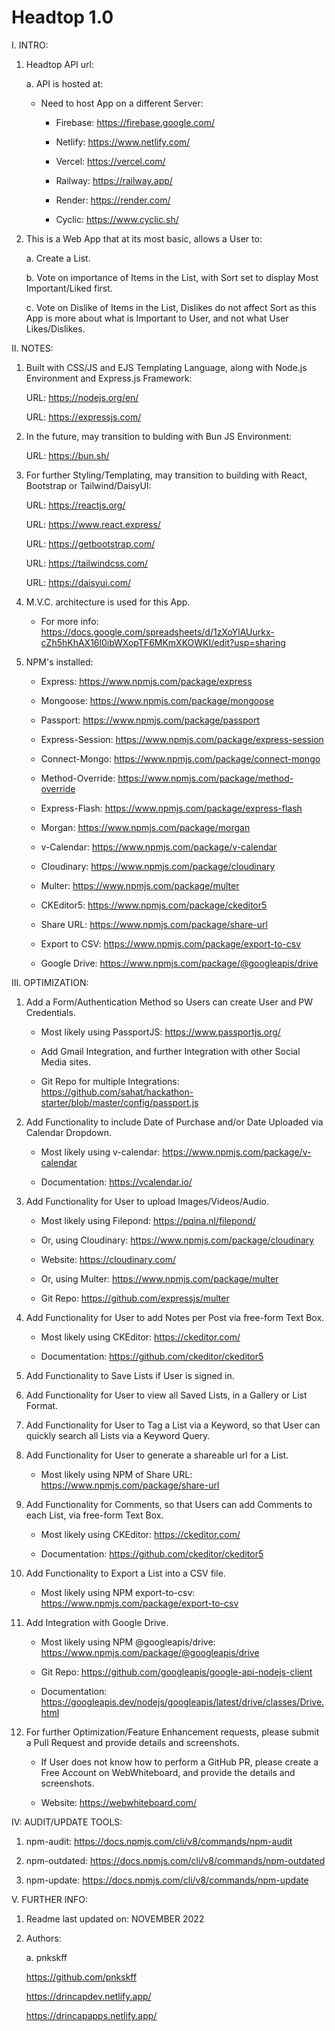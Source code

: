 # Headtop 1.0

I. INTRO:

  1. Headtop API url: 
  
     a. API is hosted at: 
     
        - Need to host App on a different Server: 
     
          * Firebase: https://firebase.google.com/
     
          * Netlify: https://www.netlify.com/
     
          * Vercel: https://vercel.com/
          
          * Railway: https://railway.app/
          
          * Render: https://render.com/
          
          * Cyclic: https://www.cyclic.sh/

  2. This is a Web App that at its most basic, allows a User to:

     a. Create a List.

     b. Vote on importance of Items in the List, with Sort set to display Most Important/Liked first.

     c. Vote on Dislike of Items in the List, Dislikes do not affect Sort as this App is more about what is Important to User, and not what User Likes/Dislikes.

II. NOTES:

  1. Built with CSS/JS and EJS Templating Language, along with Node.js Environment and Express.js Framework:
  
     URL: https://nodejs.org/en/
     
     URL: https://expressjs.com/
  
  2. In the future, may transition to bulding with Bun JS Environment:
  
     URL: https://bun.sh/
     
  3. For further Styling/Templating, may transition to building with React, Bootstrap or Tailwind/DaisyUI: 
     
     URL: https://reactjs.org/
     
     URL: https://www.react.express/
     
     URL: https://getbootstrap.com/
     
     URL: https://tailwindcss.com/
     
     URL: https://daisyui.com/
  
  4. M.V.C. architecture is used for this App.
  
     - For more info: https://docs.google.com/spreadsheets/d/1zXoYlAUurkx-cZh5hKhAX16l0ibWXopTF6MKmXKOWKI/edit?usp=sharing
  
  5. NPM's installed:

     - Express: https://www.npmjs.com/package/express
      
     - Mongoose: https://www.npmjs.com/package/mongoose
      
     - Passport: https://www.npmjs.com/package/passport
      
     - Express-Session: https://www.npmjs.com/package/express-session
      
     - Connect-Mongo: https://www.npmjs.com/package/connect-mongo
      
     - Method-Override: https://www.npmjs.com/package/method-override
      
     - Express-Flash: https://www.npmjs.com/package/express-flash
      
     - Morgan: https://www.npmjs.com/package/morgan
     
     - v-Calendar: https://www.npmjs.com/package/v-calendar
     
     - Cloudinary: https://www.npmjs.com/package/cloudinary
     
     - Multer: https://www.npmjs.com/package/multer
     
     - CKEditor5: https://www.npmjs.com/package/ckeditor5
     
     - Share URL: https://www.npmjs.com/package/share-url
     
     - Export to CSV: https://www.npmjs.com/package/export-to-csv
     
     - Google Drive: https://www.npmjs.com/package/@googleapis/drive

III. OPTIMIZATION:

  1. Add a Form/Authentication Method so Users can create User and PW Credentials.
  
     - Most likely using PassportJS: https://www.passportjs.org/
  
     - Add Gmail Integration, and further Integration with other Social Media sites.
     
     - Git Repo for multiple Integrations: https://github.com/sahat/hackathon-starter/blob/master/config/passport.js
  
  2. Add Functionality to include Date of Purchase and/or Date Uploaded via Calendar Dropdown.
  
     - Most likely using v-calendar: https://www.npmjs.com/package/v-calendar
  
     - Documentation: https://vcalendar.io/
  
  3. Add Functionality for User to upload Images/Videos/Audio.
  
     - Most likely using Filepond: https://pqina.nl/filepond/
     
     - Or, using Cloudinary: https://www.npmjs.com/package/cloudinary
     
     - Website: https://cloudinary.com/
     
     - Or, using Multer: https://www.npmjs.com/package/multer
     
     - Git Repo: https://github.com/expressjs/multer

  4. Add Functionality for User to add Notes per Post via free-form Text Box.
  
     - Most likely using CKEditor: https://ckeditor.com/
     
     - Documentation: https://github.com/ckeditor/ckeditor5
  
  5. Add Functionality to Save Lists if User is signed in.
  
  6. Add Functionality for User to view all Saved Lists, in a Gallery or List Format.
  
  7. Add Functionality for User to Tag a List via a Keyword, so that User can quickly search all Lists via a Keyword Query.
  
  8. Add Functionality for User to generate a shareable url for a List.
  
     - Most likely using NPM of Share URL: https://www.npmjs.com/package/share-url
  
  9. Add Functionality for Comments, so that Users can add Comments to each List, via free-form Text Box.
  
     - Most likely using CKEditor: https://ckeditor.com/
     
     - Documentation: https://github.com/ckeditor/ckeditor5
  
  10. Add Functionality to Export a List into a CSV file.
  
       - Most likely using NPM export-to-csv: https://www.npmjs.com/package/export-to-csv
  
  11. Add Integration with Google Drive.
  
      - Most likely using NPM @googleapis/drive: https://www.npmjs.com/package/@googleapis/drive
  
      - Git Repo: https://github.com/googleapis/google-api-nodejs-client
  
      - Documentation: https://googleapis.dev/nodejs/googleapis/latest/drive/classes/Drive.html
  
  12. For further Optimization/Feature Enhancement requests, please submit a Pull Request and provide details and screenshots.
  
      - If User does not know how to perform a GitHub PR, please create a Free Account on WebWhiteboard, and provide the details and screenshots.
      
      - Website: https://webwhiteboard.com/
  
IV: AUDIT/UPDATE TOOLS:

   1. npm-audit: https://docs.npmjs.com/cli/v8/commands/npm-audit
   
   2. npm-outdated: https://docs.npmjs.com/cli/v8/commands/npm-outdated
   
   3. npm-update: https://docs.npmjs.com/cli/v8/commands/npm-update

V. FURTHER INFO:

   1. Readme last updated on: NOVEMBER 2022

   2. Authors:

      a. pnkskff

      https://github.com/pnkskff

      https://drincapdev.netlify.app/

      https://drincapapps.netlify.app/
